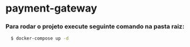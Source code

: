# payment-gateway

### Para rodar o projeto execute seguinte comando na pasta raiz:
  ```bash
    $ docker-compose up -d
  ```